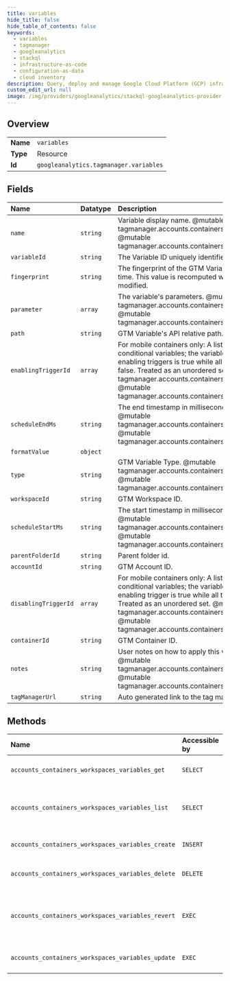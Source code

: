 ```yaml
---
title: variables
hide_title: false
hide_table_of_contents: false
keywords:
  - variables
  - tagmanager
  - googleanalytics    
  - stackql
  - infrastructure-as-code
  - configuration-as-data
  - cloud inventory
description: Query, deploy and manage Google Cloud Platform (GCP) infrastructure and resources using SQL
custom_edit_url: null
image: /img/providers/googleanalytics/stackql-googleanalytics-provider-featured-image.png
---
```

  
    

## Overview
<table><tbody>
<tr><td><b>Name</b></td><td><code>variables</code></td></tr>
<tr><td><b>Type</b></td><td>Resource</td></tr>
<tr><td><b>Id</b></td><td><code>googleanalytics.tagmanager.variables</code></td></tr>
</tbody></table>

## Fields
| Name | Datatype | Description |
|:-----|:---------|:------------|
| `name` | `string` | Variable display name. @mutable tagmanager.accounts.containers.workspaces.variables.create @mutable tagmanager.accounts.containers.workspaces.variables.update |
| `variableId` | `string` | The Variable ID uniquely identifies the GTM Variable. |
| `fingerprint` | `string` | The fingerprint of the GTM Variable as computed at storage time. This value is recomputed whenever the variable is modified. |
| `parameter` | `array` | The variable's parameters. @mutable tagmanager.accounts.containers.workspaces.variables.create @mutable tagmanager.accounts.containers.workspaces.variables.update |
| `path` | `string` | GTM Variable's API relative path. |
| `enablingTriggerId` | `array` | For mobile containers only: A list of trigger IDs for enabling conditional variables; the variable is enabled if one of the enabling triggers is true while all the disabling triggers are false. Treated as an unordered set. @mutable tagmanager.accounts.containers.workspaces.variables.create @mutable tagmanager.accounts.containers.workspaces.variables.update |
| `scheduleEndMs` | `string` | The end timestamp in milliseconds to schedule a variable. @mutable tagmanager.accounts.containers.workspaces.variables.create @mutable tagmanager.accounts.containers.workspaces.variables.update |
| `formatValue` | `object` |  |
| `type` | `string` | GTM Variable Type. @mutable tagmanager.accounts.containers.workspaces.variables.create @mutable tagmanager.accounts.containers.workspaces.variables.update |
| `workspaceId` | `string` | GTM Workspace ID. |
| `scheduleStartMs` | `string` | The start timestamp in milliseconds to schedule a variable. @mutable tagmanager.accounts.containers.workspaces.variables.create @mutable tagmanager.accounts.containers.workspaces.variables.update |
| `parentFolderId` | `string` | Parent folder id. |
| `accountId` | `string` | GTM Account ID. |
| `disablingTriggerId` | `array` | For mobile containers only: A list of trigger IDs for disabling conditional variables; the variable is enabled if one of the enabling trigger is true while all the disabling trigger are false. Treated as an unordered set. @mutable tagmanager.accounts.containers.workspaces.variables.create @mutable tagmanager.accounts.containers.workspaces.variables.update |
| `containerId` | `string` | GTM Container ID. |
| `notes` | `string` | User notes on how to apply this variable in the container. @mutable tagmanager.accounts.containers.workspaces.variables.create @mutable tagmanager.accounts.containers.workspaces.variables.update |
| `tagManagerUrl` | `string` | Auto generated link to the tag manager UI |
## Methods
| Name | Accessible by | Required Params | Description |
|:-----|:--------------|:----------------|:------------|
| `accounts_containers_workspaces_variables_get` | `SELECT` | `accountsId, containersId, variablesId, workspacesId` | Gets a GTM Variable. |
| `accounts_containers_workspaces_variables_list` | `SELECT` | `accountsId, containersId, workspacesId` | Lists all GTM Variables of a Container. |
| `accounts_containers_workspaces_variables_create` | `INSERT` | `accountsId, containersId, workspacesId` | Creates a GTM Variable. |
| `accounts_containers_workspaces_variables_delete` | `DELETE` | `accountsId, containersId, variablesId, workspacesId` | Deletes a GTM Variable. |
| `accounts_containers_workspaces_variables_revert` | `EXEC` | `accountsId, containersId, variablesId, workspacesId` | Reverts changes to a GTM Variable in a GTM Workspace. |
| `accounts_containers_workspaces_variables_update` | `EXEC` | `accountsId, containersId, variablesId, workspacesId` | Updates a GTM Variable. |

